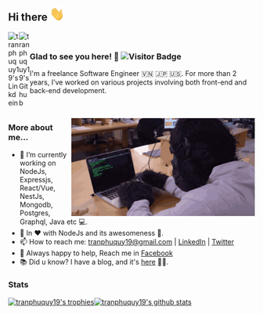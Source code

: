 ## Hi there <img src="https://raw.githubusercontent.com/tranphuquy19/tranphuquy19/master/hi.gif" width="30px"></h2>

<a href="https://linkedin.com/in/tranphuquy19">
  <img align="left" alt="tranphuquy19's Linkdein" width="22px" src="https://cdn.jsdelivr.net/npm/simple-icons@v3/icons/linkedin.svg" />
</a>
<a href="https://github.com/tranphuquy19">
  <img align="left" alt="tranphuquy19's Github" width="22px" src="https://cdn.jsdelivr.net/npm/simple-icons@v3/icons/github.svg" />
</a>

</br>

### Glad to see you here! 🤩 ![Visitor Badge](https://visitor-badge.laobi.icu/badge?page_id=tranphuquy19.tranphuquy19)

I'm a freelance Software Engineer 🇻🇳 🇯🇵 🇺🇸. For more than 2 years, I’ve worked on various projects involving both front-end and back-end development.
</br>
</br>
</br>

<img align="right" height="200" width="375" alt="GIF" src="https://raw.githubusercontent.com/tranphuquy19/tranphuquy19/master/coder.gif" />

### More about me...

- 🔭 I’m currently working on NodeJs, Expressjs, React/Vue, <br/> NestJs, Mongodb, Postgres, Graphql, Java etc 💻.
- 🌱 In ♥️ with NodeJs and its awesomeness 🚀.
- 📫 How to reach me: tranphuquy19@gmail.com | [LinkedIn](https://www.linkedin.com/in/tranphuquy19) | [Twitter](https://twitter.com/tranphuquy19)
- 💬 Always happy to help, Reach me in [Facebook](https://fb.com/tranphuquy19)
- 📚 Did u know? I have a blog, and it's [here](https://doracoder.tk) 👨‍💻.

### Stats
[![tranphuquy19's trophies](https://github-profile-trophy.vercel.app/?username=tranphuquy19&row=3&column=7&margin-w=5&theme=dracula)](https://github.com/tranphuquy19)[![tranphuquy19's github stats](https://github-readme-stats.vercel.app/api?username=tranphuquy19&show_icons=true&line_height=21&show_icons=true&theme=dracula&count_private=true&cache_seconds=1800)](https://github.com/tranphuquy19)
